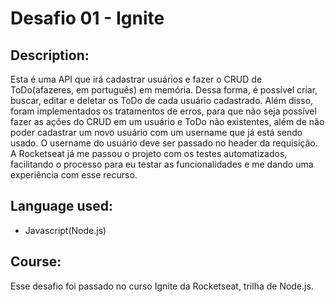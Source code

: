 # Desafio 01 - Ignite

## Description:
Esta é uma API que irá cadastrar usuários e fazer o CRUD de ToDo(afazeres, em português) em memória. Dessa forma, é possível criar, buscar, editar e deletar  os ToDo de cada usuário cadastrado. Além disso, foram implementados os tratamentos de erros, para que não seja possível fazer as ações do CRUD em um usuário e ToDo não existentes, além de não poder cadastrar um novo usuário com um username que já está sendo usado. O username do usuário deve ser passado no header da requisição. A Rocketseat já me passou o projeto com os testes automatizados, facilitando o processo para eu testar as funcionalidades e me dando uma experiência com esse recurso.

## Language used:
- Javascript(Node.js)

## Course: 
Esse desafio foi passado no curso Ignite da Rocketseat, trilha de Node.js.
